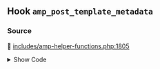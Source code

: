 ## Hook `amp_post_template_metadata`

### Source

:link: [includes/amp-helper-functions.php:1805](../../includes/amp-helper-functions.php#L1805)

<details>
<summary>Show Code</summary>

```php
$metadata = apply_filters( 'amp_post_template_metadata', $metadata, $queried_object );
```

</details>
